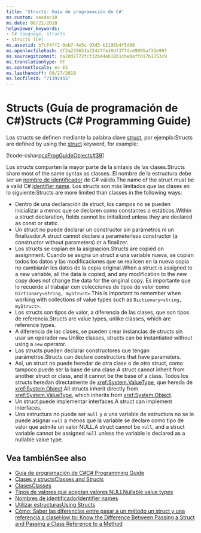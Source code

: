 ```yaml
---
title: 'Structs: Guía de programación de C#'
ms.custom: seodec18
ms.date: 08/21/2018
helpviewer_keywords:
- C# language, structs
- structs [C#]
ms.assetid: b7cf4ff2-0eb7-4e5c-93d5-b2196b4f5d89
ms.openlocfilehash: df2a235651a2242ffe18df377dce9995af31e99f
ms.sourcegitcommit: da2dd2772fcf32b44eb18b1cbe8affd17b1753c9
ms.translationtype: HT
ms.contentlocale: es-ES
ms.lasthandoff: 09/27/2019
ms.locfileid: "71392455"
---
```

# <a name="structs-c-programming-guide"></a><span data-ttu-id="13e01-102">Structs (Guía de programación de C#)</span><span class="sxs-lookup"><span data-stu-id="13e01-102">Structs (C# Programming Guide)</span></span>

<span data-ttu-id="13e01-103">Los structs se definen mediante la palabra clave [struct](../../language-reference/keywords/struct.md), por ejemplo:</span><span class="sxs-lookup"><span data-stu-id="13e01-103">Structs are defined by using the [struct](../../language-reference/keywords/struct.md) keyword, for example:</span></span>  
  
 [!code-csharp[csProgGuideObjects#39](~/samples/snippets/csharp/VS_Snippets_VBCSharp/csProgGuideObjects/CS/Objects.cs#39)]  
  
<span data-ttu-id="13e01-104">Los structs comparten la mayor parte de la sintaxis de las clases.</span><span class="sxs-lookup"><span data-stu-id="13e01-104">Structs share most of the same syntax as classes.</span></span> <span data-ttu-id="13e01-105">El nombre de la estructura debe ser un [nombre de identificador](../inside-a-program/identifier-names.md) de C# válido.</span><span class="sxs-lookup"><span data-stu-id="13e01-105">The name of the struct must be a valid C# [identifier name](../inside-a-program/identifier-names.md).</span></span> <span data-ttu-id="13e01-106">Los structs son más limitados que las clases en lo siguiente:</span><span class="sxs-lookup"><span data-stu-id="13e01-106">Structs are more limited than classes in the following ways:</span></span>  
  
- <span data-ttu-id="13e01-107">Dentro de una declaración de struct, los campos no se pueden inicializar a menos que se declaren como constantes o estáticos.</span><span class="sxs-lookup"><span data-stu-id="13e01-107">Within a struct declaration, fields cannot be initialized unless they are declared as const or static.</span></span>  
- <span data-ttu-id="13e01-108">Un struct no puede declarar un constructor sin parámetros ni un finalizador.</span><span class="sxs-lookup"><span data-stu-id="13e01-108">A struct cannot declare a parameterless constructor (a constructor without parameters) or a finalizer.</span></span>  
- <span data-ttu-id="13e01-109">Los structs se copian en la asignación.</span><span class="sxs-lookup"><span data-stu-id="13e01-109">Structs are copied on assignment.</span></span> <span data-ttu-id="13e01-110">Cuando se asigna un struct a una variable nueva, se copian todos los datos y las modificaciones que se realicen en la nueva copia no cambiarán los datos de la copia original.</span><span class="sxs-lookup"><span data-stu-id="13e01-110">When a struct is assigned to a new variable, all the data is copied, and any modification to the new copy does not change the data for the original copy.</span></span> <span data-ttu-id="13e01-111">Es importante que lo recuerde al trabajar con colecciones de tipos de valor como `Dictionary<string, myStruct>`.</span><span class="sxs-lookup"><span data-stu-id="13e01-111">This is important to remember when working with collections of value types such as `Dictionary<string, myStruct>`.</span></span>  
- <span data-ttu-id="13e01-112">Los structs son tipos de valor, a diferencia de las clases, que son tipos de referencia.</span><span class="sxs-lookup"><span data-stu-id="13e01-112">Structs are value types, unlike classes, which are reference types.</span></span>  
- <span data-ttu-id="13e01-113">A diferencia de las clases, se pueden crear instancias de structs sin usar un operador `new`.</span><span class="sxs-lookup"><span data-stu-id="13e01-113">Unlike classes, structs can be instantiated without using a `new` operator.</span></span>  
- <span data-ttu-id="13e01-114">Los structs pueden declarar constructores que tengan parámetros.</span><span class="sxs-lookup"><span data-stu-id="13e01-114">Structs can declare constructors that have parameters.</span></span>
- <span data-ttu-id="13e01-115">Así, un struct no puede heredar de otra clase o de otro struct, como tampoco puede ser la base de una clase.</span><span class="sxs-lookup"><span data-stu-id="13e01-115">A struct cannot inherit from another struct or class, and it cannot be the base of a class.</span></span> <span data-ttu-id="13e01-116">Todos los structs heredan directamente de <xref:System.ValueType>, que hereda de <xref:System.Object>.</span><span class="sxs-lookup"><span data-stu-id="13e01-116">All structs inherit directly from <xref:System.ValueType>, which inherits from <xref:System.Object>.</span></span>  
- <span data-ttu-id="13e01-117">Un struct puede implementar interfaces.</span><span class="sxs-lookup"><span data-stu-id="13e01-117">A struct can implement interfaces.</span></span>
- <span data-ttu-id="13e01-118">Una estructura no puede ser `null` y a una variable de estructura no se le puede asignar `null` a menos que la variable se declare como tipo de valor que admite un valor NULL.</span><span class="sxs-lookup"><span data-stu-id="13e01-118">A struct cannot be `null`, and a struct variable cannot be assigned `null` unless the variable is declared as a nullable value type.</span></span>
  
## <a name="see-also"></a><span data-ttu-id="13e01-119">Vea también</span><span class="sxs-lookup"><span data-stu-id="13e01-119">See also</span></span>

- [<span data-ttu-id="13e01-120">Guía de programación de C#</span><span class="sxs-lookup"><span data-stu-id="13e01-120">C# Programming Guide</span></span>](../index.md)
- [<span data-ttu-id="13e01-121">Clases y structs</span><span class="sxs-lookup"><span data-stu-id="13e01-121">Classes and Structs</span></span>](index.md)
- [<span data-ttu-id="13e01-122">Clases</span><span class="sxs-lookup"><span data-stu-id="13e01-122">Classes</span></span>](classes.md)
- [<span data-ttu-id="13e01-123">Tipos de valores que aceptan valores NULL</span><span class="sxs-lookup"><span data-stu-id="13e01-123">Nullable value types</span></span>](../nullable-types/index.md)
- [<span data-ttu-id="13e01-124">Nombres de identificador</span><span class="sxs-lookup"><span data-stu-id="13e01-124">Identifier names</span></span>](../inside-a-program/identifier-names.md)
- [<span data-ttu-id="13e01-125">Utilizar estructuras</span><span class="sxs-lookup"><span data-stu-id="13e01-125">Using Structs</span></span>](using-structs.md)
- [<span data-ttu-id="13e01-126">Cómo: Saber las diferencias entre pasar a un método un struct y una referencia a clase</span><span class="sxs-lookup"><span data-stu-id="13e01-126">How to: Know the Difference Between Passing a Struct and Passing a Class Reference to a Method</span></span>](how-to-know-the-difference-passing-a-struct-and-passing-a-class-to-a-method.md)
